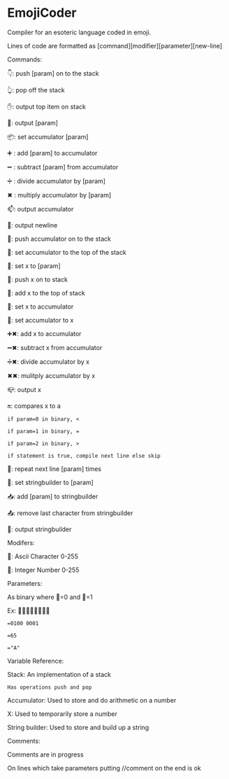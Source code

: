 # EmojiCoder
Compiler for an esoteric language coded in emoji. 


Lines of code are formatted as [command][modifier][parameter][new-line]


Commands:

👇: push [param] on to the stack

👆: pop off the stack

✋: output top item on stack

👋:	output [param] 

📦: set accumulator [param]

➕ : add [param] to accumulator 

➖ : subtract [param] from accumulator 

➗ : divide accumulator by [param]

✖ : multiply accumulator by [param]

📫: output accumulator

📝: output newline

🔻: push accumulator on to the stack

🔺: set accumulator to the top of the stack

🎒: set x to [param]

🚥: push x on to stack

🚦: add x to the top of stack

🔹: set x to accumulator

🔸: set accumulator to x

➕✖: add x to accumulator 

➖✖: subtract x from accumulator 

➗✖: divide accumulator by x

✖✖: mulitply accumulator by x

📪: output x

🔛: compares x to a

	if param=0 in binary, <

	if param=1 in binary, =

	if param=2 in binary, >

	if statement is true, compile next line else skip

🔁: repeat next line [param] times

📧: set stringbuilder to [param]

📥: add [param] to stringbuilder

📤: remove last character from stringbuilder

📨: output stringbuilder

Modifers:

🔡: Ascii Character 0-255

🔢: Integer Number 0-255


Parameters:

As binary where 🌚=0 and 🌝=1

Ex: 🌚🌝🌚🌚🌚🌚🌚🌝

	=0100 0001

	=65

	="A"


Variable Reference:

Stack: An implementation of a stack

	Has operations push and pop

Accumulator: Used to store and do arithmetic on a number

X: Used to temporarily store a number

String builder: Used to store and build up a string


Comments:

Comments are in progress

On lines which take parameters putting //comment on the end is ok
